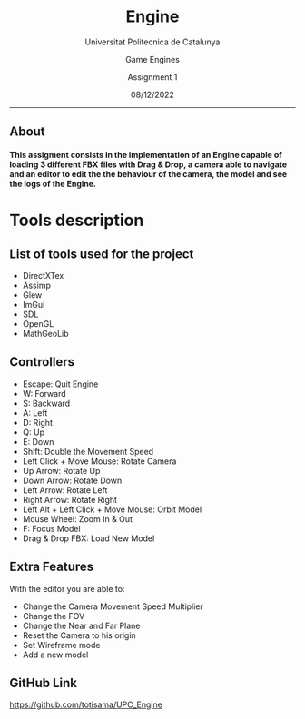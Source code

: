 <h1 align="center">
  Engine
</h1>

<p align="center">Universitat Politecnica de Catalunya</p>
<p align="center">Game Engines</p>
<p align="center">Assignment 1</p>
<p align="center">08/12/2022</p>

<hr />

## About

<h4>This assigment consists in the implementation of an Engine capable of loading 3 different FBX files with Drag & Drop, a camera able to navigate and an editor to edit the the behaviour of the camera, the model and see the logs of the Engine.<h4>

# Tools description

## List of tools used for the project

- DirectXTex
- Assimp
- Glew
- ImGui
- SDL
- OpenGL
- MathGeoLib


## Controllers

- Escape: Quit Engine
- W: Forward
- S: Backward
- A: Left
- D: Right
- Q: Up
- E: Down
- Shift: Double the Movement Speed
- Left Click + Move Mouse: Rotate Camera
- Up Arrow: Rotate Up
- Down Arrow: Rotate Down
- Left Arrow: Rotate Left
- Right Arrow: Rotate Right
- Left Alt + Left Click + Move Mouse: Orbit Model
- Mouse Wheel: Zoom In & Out
- F: Focus Model
- Drag & Drop FBX: Load New Model

## Extra Features
With the editor you are able to:
- Change the Camera Movement Speed Multiplier
- Change the FOV
- Change the Near and Far Plane
- Reset the Camera to his origin
- Set Wireframe mode
- Add a new model

## GitHub Link
https://github.com/totisama/UPC_Engine